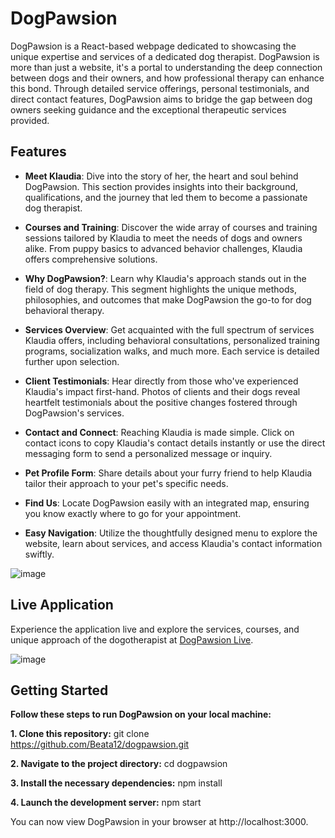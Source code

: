 # DogPawsion

DogPawsion is a React-based webpage dedicated to showcasing the unique expertise and services of  a dedicated dog therapist. DogPawsion is more than just a website, it's a portal to understanding the deep connection between dogs and their owners, and how professional therapy can enhance this bond. Through detailed service offerings, personal testimonials, and direct contact features, DogPawsion aims to bridge the gap between dog owners seeking guidance and the exceptional therapeutic services provided.

## Features

- **Meet Klaudia**: Dive into the story of her, the heart and soul behind DogPawsion. This section provides insights into their background, qualifications, and the journey that led them to become a passionate dog therapist.

- **Courses and Training**: Discover the wide array of courses and training sessions tailored by Klaudia to meet the needs of dogs and owners alike. From puppy basics to advanced behavior challenges, Klaudia offers comprehensive solutions.

- **Why DogPawsion?**: Learn why Klaudia's approach stands out in the field of dog therapy. This segment highlights the unique methods, philosophies, and outcomes that make DogPawsion the go-to for dog behavioral therapy.

- **Services Overview**: Get acquainted with the full spectrum of services Klaudia offers, including behavioral consultations, personalized training programs, socialization walks, and much more. Each service is detailed further upon selection.

- **Client Testimonials**: Hear directly from those who've experienced Klaudia's impact first-hand. Photos of clients and their dogs reveal heartfelt testimonials about the positive changes fostered through DogPawsion's services.

- **Contact and Connect**: Reaching Klaudia is made simple. Click on contact icons to copy Klaudia's contact details instantly or use the direct messaging form to send a personalized message or inquiry.

- **Pet Profile Form**: Share details about your furry friend to help Klaudia tailor their approach to your pet's specific needs.

- **Find Us**: Locate DogPawsion easily with an integrated map, ensuring you know exactly where to go for your appointment.

- **Easy Navigation**: Utilize the thoughtfully designed menu to explore the website, learn about services, and access Klaudia's contact information swiftly.


![image](https://github.com/Beata12/dogspawssion/assets/38575612/31c0dd31-6b15-4308-b96b-53f07bde6004)


## Live Application

Experience the application live and explore the services, courses, and unique approach of the dogotherapist at [DogPawsion Live](https://reactlrn.netlify.app/).



![image](https://github.com/Beata12/dogspawssion/assets/38575612/40da7f74-22f5-471d-bdc4-b2bbeeb2254a)


## Getting Started

**Follow these steps to run DogPawsion on your local machine:**

**1. Clone this repository:**
git clone https://github.com/Beata12/dogpawsion.git

**2. Navigate to the project directory:**
cd dogpawsion

**3. Install the necessary dependencies:**
npm install

**4. Launch the development server:**
npm start

You can now view DogPawsion in your browser at http://localhost:3000.

